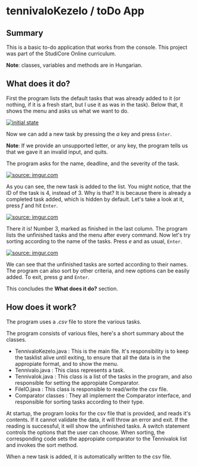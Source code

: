 # tennivaloKezelo / toDo App

## Summary
This is a basic to-do application that works from the console. This project was part of the StudiCore Online curriculum.

<b>Note</b>: classes, variables and methods are in Hungarian. 

## What does it do?

First the program lists the default tasks that was already added to it (or nothing, if it is a fresh start, but I use it as was in the task).
Below that, it shows the menu and asks us what we want to do. 

<a href="https://imgur.com/UsOwI57"><img src="https://i.imgur.com/UsOwI57.png" title="initial state" /></a>

Now we can add a new task by pressing the <i>a</i> key and press `Enter`.

<b>Note</b>: If we provide an unsupported letter, or any key, the program tells us that we gave it an invalid input, and quits.

The program asks for the name, deadline, and the severity of the task.

<a href="https://imgur.com/LYwqmmz"><img src="https://i.imgur.com/LYwqmmz.png" title="source: imgur.com" /></a>

As you can see, the new task is added to the list. You might notice, that the ID of the task is 4, instead of 3. Why is that? It is because there is already a completed task added, which is hidden by default.
Let's take a look at it, press <i>f</i> and hit `Enter`.

<a href="https://imgur.com/WarX221"><img src="https://i.imgur.com/WarX221.png" title="source: imgur.com" /></a>

There it is! Number 3, marked as finished in the last column. The program lists the unfinished tasks and the menu after every command. Now let's try sorting according to the name of the tasks. Press <i>e</i> and as usual, `Enter`.

<a href="https://imgur.com/P7jmgEF"><img src="https://i.imgur.com/P7jmgEF.png" title="source: imgur.com" /></a>

We can see that the unfinished tasks are sorted according to their names. The program can also sort by other criteria, and new options can be easily added.
To exit, press <i>g</i> and `Enter`.

This concludes the <b>What does it do?</b> section.

## How does it work?

The program uses a <i>.csv</i> file to store the various tasks.

The program consists of various files, here's a short summary about the classes.
* TennivaloKezelo.java : This is the main file. It's responsibility is to keep the tasklist alive until exiting, to ensure that all the data is in the appropiate format, and to show the menu.
* Tennivalo.java : This class represents a task.
* Tennivalok.java : This class is a list of the tasks in the program, and also responsible for setting the appropiate Comparator.
* FileIO.java : This class is responsible to read/write the csv file.
* Comparator classes : They all implement the Comparator interface, and responsible for sorting tasks according to their type.

At startup, the program looks for the csv file that is provided, and reads it's contents. If it cannot validate the data, it will throw an error and exit. If the reading is successful, it will show the unfinished tasks. A switch statement controls the options that the user can choose. When sorting, the corresponding code sets the appropiate comparator to the Tennivalok list and invokes the sort method.

When a new task is added, it is automatically written to the csv file.
